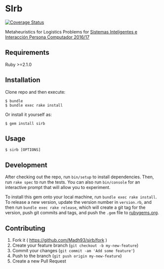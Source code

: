 # SIrb

[![Coverage Status](https://coveralls.io/repos/github/Madh93/sirb/badge.svg?branch=master)](https://coveralls.io/github/Madh93/sirb?branch=master)

Metaheuristics for Logistics Problems for [Sistemas Inteligentes e Interacción Persona Computador 2016/17](http://eguia.ull.es/etsii/query.php?codigo=135751105)

## Requirements

Ruby >=2.1.0

## Installation

Clone repo and then execute:

    $ bundle
    $ bundle exec rake install

Or install it yourself as:

    $ gem install sirb

## Usage

    $ sirb [OPTIONS]

## Development

After checking out the repo, run `bin/setup` to install dependencies. Then, run `rake spec` to run the tests. You can also run `bin/console` for an interactive prompt that will allow you to experiment.

To install this gem onto your local machine, run `bundle exec rake install`. To release a new version, update the version number in `version.rb`, and then run `bundle exec rake release`, which will create a git tag for the version, push git commits and tags, and push the `.gem` file to [rubygems.org](https://rubygems.org).

## Contributing

1. Fork it ( https://github.com/Madh93/sirb/fork )
2. Create your feature branch (`git checkout -b my-new-feature`)
3. Commit your changes (`git commit -am 'Add some feature'`)
4. Push to the branch (`git push origin my-new-feature`)
5. Create a new Pull Request
